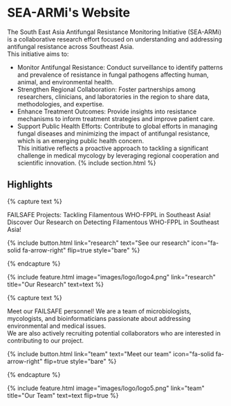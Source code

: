 ---
---

# SEA-ARMi's Website


The South East Asia Antifungal Resistance Monitoring Initiative (SEA-ARMi) is a collaborative research effort focused on understanding and addressing antifungal resistance across Southeast Asia. <br>
This initiative aims to:<br>
* Monitor Antifungal Resistance: Conduct surveillance to identify patterns and prevalence of resistance in fungal pathogens affecting human, animal, and environmental health.
* Strengthen Regional Collaboration: Foster partnerships among researchers, clinicians, and laboratories in the region to share data, methodologies, and expertise.
* Enhance Treatment Outcomes: Provide insights into resistance mechanisms to inform treatment strategies and improve patient care.
* Support Public Health Efforts: Contribute to global efforts in managing fungal diseases and minimizing the impact of antifungal resistance, which is an emerging public health concern.
<br>This initiative reflects a proactive approach to tackling a significant challenge in medical mycology by leveraging regional cooperation and scientific innovation.
{% include section.html %}

## Highlights

{% capture text %}

FAILSAFE Projects: Tackling Filamentous WHO-FPPL in Southeast Asia!<br>
Discover Our Research on Detecting Filamentous WHO-FPPL in Southeast Asia!

{%
  include button.html
  link="research"
  text="See our research"
  icon="fa-solid fa-arrow-right"
  flip=true
  style="bare"
%}

{% endcapture %}

{%
  include feature.html
  image="images/logo/logo4.png"
  link="research"
  title="Our Research"
  text=text
%}


{% capture text %}

Meet our FAILSAFE personnel! We are a team of microbiologists, mycologists, and bioinformaticians passionate about addressing environmental and medical issues.<br>
We are also actively recruiting potential collaborators who are interested in contributing to our project.

{%
  include button.html
  link="team"
  text="Meet our team"
  icon="fa-solid fa-arrow-right"
  flip=true
  style="bare"
%}

{% endcapture %}

{%
  include feature.html
  image="images/logo/logo5.png"
  link="team"
  title="Our Team"
  text=text
  flip=true
%}
